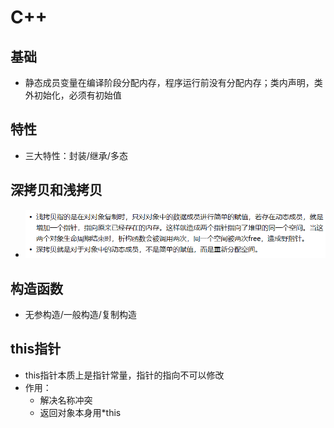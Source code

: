 # C++

## 基础

- 静态成员变量在编译阶段分配内存，程序运行前没有分配内存；类内声明，类外初始化，必须有初始值

## 特性

- 三大特性：封装/继承/多态

## 深拷贝和浅拷贝

- ![image-20230404190605628](image-20230404190605628.png)

## 构造函数

- 无参构造/一般构造/复制构造

## this指针

- this指针本质上是指针常量，指针的指向不可以修改
- 作用：
  - 解决名称冲突
  - 返回对象本身用\*this

